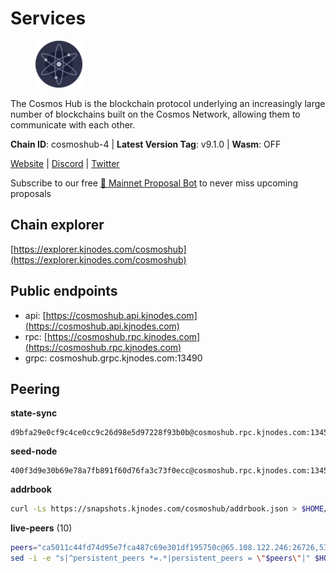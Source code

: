 # Services

<figure><img src="https://raw.githubusercontent.com/kj89/cosmos-images/main/logos/cosmoshub.png" alt=""><figcaption></figcaption></figure>

The Cosmos Hub is the blockchain protocol underlying an  increasingly large number of blockchains built on the  Cosmos Network, allowing them to communicate with each other.

**Chain ID**: cosmoshub-4 | **Latest Version Tag**: v9.1.0 | **Wasm**: OFF

[Website](https://hub.cosmos.network) | [Discord](https://discord.gg/cosmosnetwork) | [Twitter](https://twitter.com/cosmoshub)



Subscribe to our free [🤖 Mainnet Proposal Bot](https://t.me/kjnodes_proposal_bot) to never miss upcoming proposals


## Chain explorer
[https://explorer.kjnodes.com/cosmoshub](https://explorer.kjnodes.com/cosmoshub)

## Public endpoints

* api: [https://cosmoshub.api.kjnodes.com](https://cosmoshub.api.kjnodes.com)
* rpc: [https://cosmoshub.rpc.kjnodes.com](https://cosmoshub.rpc.kjnodes.com)
* grpc: cosmoshub.grpc.kjnodes.com:13490

## Peering

**state-sync**

```text
d9bfa29e0cf9c4ce0cc9c26d98e5d97228f93b0b@cosmoshub.rpc.kjnodes.com:13456
```

**seed-node**

```text
400f3d9e30b69e78a7fb891f60d76fa3c73f0ecc@cosmoshub.rpc.kjnodes.com:13459
```

**addrbook**
```bash
curl -Ls https://snapshots.kjnodes.com/cosmoshub/addrbook.json > $HOME/.gaia/config/addrbook.json
```

**live-peers** (10)
```bash
peers="ca5011c44fd74d95e7fca487c69e301df195750c@65.108.122.246:26726,53b3651680ec3482d736808cbb3035940107f8ab@82.100.58.119:26656,31e7a2eff51ce94def4d04f1e0b361d6e2827fad@169.155.44.206:26656,6ecca845883e9273062ee515d2657080e6539d9e@65.109.32.148:26726,36515aac2a928e227e7dc793a548b35b54bec974@45.63.82.80:26656,3ddcd917b078dc61d2ff6b7281996acde35ad4fb@141.95.202.13:26656,d9dbd30f7e9ae99dc05645f48f4637c2f4a14645@34.107.9.71:26656,64148c47e1424173e3dcf90ab90bf196c2971b15@88.218.224.118:26656,c1e437f73b8889b78ea34981e7c349157ad80284@107.135.15.66:26656,d9bfa29e0cf9c4ce0cc9c26d98e5d97228f93b0b@65.109.88.38:13456"
sed -i -e "s|^persistent_peers *=.*|persistent_peers = \"$peers\"|" $HOME/.gaia/config/config.toml
```

